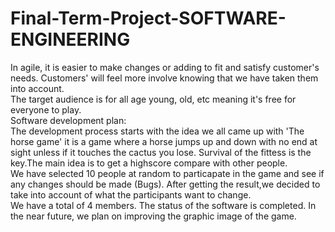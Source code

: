 # Final-Term-Project-SOFTWARE-ENGINEERING
In agile, it is easier to make changes or adding to fit and satisfy customer's needs. Customers' will feel more involve knowing that we have taken them into account.                                                                                                   
The target audience is for all age young, old, etc meaning it's free for everyone to play.                                   
Software development plan:                                                                                                                                                   
The development process starts with the idea we all came up with 'The horse game' it is a game where a horse jumps up and down with no end at sight unless if it touches the cactus you lose. Survival of the fittess is the key.The main idea is to get a highscore compare with other people.     
We have selected 10 people at random to particapate in the game and see if any changes should be made (Bugs). After getting the result,we decided to take into account of what the participants want to change.                                                                                                                                           
We have a total of 4 members. The status of the software is completed. In the near future, we plan on improving the graphic image of the game.
